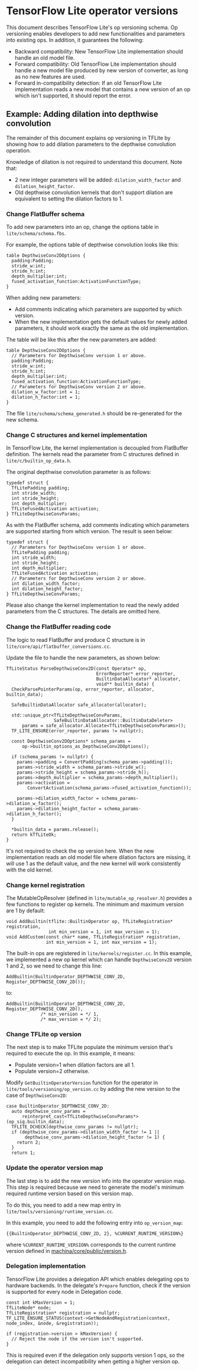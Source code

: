 # TensorFlow Lite operator versions

This document describes TensorFlow Lite's op versioning schema. Op versioning
enables developers to add new functionalities and parameters into existing ops.
In addition, it guarantees the following:

*   Backward compatibility: New TensorFlow Lite implementation should handle an
    old model file.
*   Forward compatibility: Old TensorFlow Lite implementation should handle a
    new model file produced by new version of converter, as long as no new
    features are used.
*   Forward in-compatibility detection: If an old TensorFlow Lite implementation
    reads a new model that contains a new version of an op which isn't
    supported, it should report the error.

## Example: Adding dilation into depthwise convolution

The remainder of this document explains op versioning in TFLite by showing how
to add dilation parameters to the depthwise convolution operation.

Knowledge of dilation is not required to understand this document. Note that:

*   2 new integer parameters will be added: `dilation_width_factor` and
    `dilation_height_factor`.
*   Old depthwise convolution kernels that don't support dilation are equivalent
    to setting the dilation factors to 1.

### Change FlatBuffer schema

To add new parameters into an op, change the options table in
`lite/schema/schema.fbs`.

For example, the options table of depthwise convolution looks like this:

```
table DepthwiseConv2DOptions {
  padding:Padding;
  stride_w:int;
  stride_h:int;
  depth_multiplier:int;
  fused_activation_function:ActivationFunctionType;
}
```

When adding new parameters:

*   Add comments indicating which parameters are supported by which version.
*   When the new implementation gets the default values for newly added
    parameters, it should work exactly the same as the old implementation.

The table will be like this after the new parameters are added:

```
table DepthwiseConv2DOptions {
  // Parameters for DepthwiseConv version 1 or above.
  padding:Padding;
  stride_w:int;
  stride_h:int;
  depth_multiplier:int;
  fused_activation_function:ActivationFunctionType;
  // Parameters for DepthwiseConv version 2 or above.
  dilation_w_factor:int = 1;
  dilation_h_factor:int = 1;
}
```

The file `lite/schema/schema_generated.h` should be re-generated for the new
schema.

### Change C structures and kernel implementation

In TensorFlow Lite, the kernel implementation is decoupled from FlatBuffer
definition. The kernels read the parameter from C structures defined in
`lite/c/builtin_op_data.h`.

The original depthwise convolution parameter is as follows:

```
typedef struct {
  TfLitePadding padding;
  int stride_width;
  int stride_height;
  int depth_multiplier;
  TfLiteFusedActivation activation;
} TfLiteDepthwiseConvParams;
```

As with the FlatBuffer schema, add comments indicating which parameters are
supported starting from which version. The result is seen below:

```
typedef struct {
  // Parameters for DepthwiseConv version 1 or above.
  TfLitePadding padding;
  int stride_width;
  int stride_height;
  int depth_multiplier;
  TfLiteFusedActivation activation;
  // Parameters for DepthwiseConv version 2 or above.
  int dilation_width_factor;
  int dilation_height_factor;
} TfLiteDepthwiseConvParams;
```

Please also change the kernel implementation to read the newly added parameters
from the C structures. The details are omitted here.

### Change the FlatBuffer reading code

The logic to read FlatBuffer and produce C structure is in
`lite/core/api/flatbuffer_conversions.cc`.

Update the file to handle the new parameters, as shown below:

```
TfLiteStatus ParseDepthwiseConv2D(const Operator* op,
                                  ErrorReporter* error_reporter,
                                  BuiltinDataAllocator* allocator,
                                  void** builtin_data) {
  CheckParsePointerParams(op, error_reporter, allocator, builtin_data);

  SafeBuiltinDataAllocator safe_allocator(allocator);

  std::unique_ptr<TfLiteDepthwiseConvParams,
                  SafeBuiltinDataAllocator::BuiltinDataDeleter>
      params = safe_allocator.Allocate<TfLiteDepthwiseConvParams>();
  TF_LITE_ENSURE(error_reporter, params != nullptr);

  const DepthwiseConv2DOptions* schema_params =
      op->builtin_options_as_DepthwiseConv2DOptions();

  if (schema_params != nullptr) {
    params->padding = ConvertPadding(schema_params->padding());
    params->stride_width = schema_params->stride_w();
    params->stride_height = schema_params->stride_h();
    params->depth_multiplier = schema_params->depth_multiplier();
    params->activation =
        ConvertActivation(schema_params->fused_activation_function());

    params->dilation_width_factor = schema_params->dilation_w_factor();
    params->dilation_height_factor = schema_params->dilation_h_factor();
  }

  *builtin_data = params.release();
  return kTfLiteOk;
}
```

It's not required to check the op version here. When the new implementation
reads an old model file where dilation factors are missing, it will use 1 as the
default value, and the new kernel will work consistently with the old kernel.

### Change kernel registration

The MutableOpResolver (defined in `lite/mutable_op_resolver.h`) provides a few
functions to register op kernels. The minimum and maximum version are 1 by
default:

```
void AddBuiltin(tflite::BuiltinOperator op, TfLiteRegistration* registration,
                int min_version = 1, int max_version = 1);
void AddCustom(const char* name, TfLiteRegistration* registration,
               int min_version = 1, int max_version = 1);
```

The built-in ops are registered in `lite/kernels/register.cc`. In this example,
we implemented a new op kernel which can handle `DepthwiseConv2D` version 1 and
2, so we need to change this line:

```
AddBuiltin(BuiltinOperator_DEPTHWISE_CONV_2D, Register_DEPTHWISE_CONV_2D());
```

to:

```
AddBuiltin(BuiltinOperator_DEPTHWISE_CONV_2D, Register_DEPTHWISE_CONV_2D(),
             /* min_version = */ 1,
             /* max_version = */ 2);
```

### Change TFLite op version

The next step is to make TFLite populate the minimum version that's required to
execute the op. In this example, it means:

*   Populate version=1 when dilation factors are all 1.
*   Populate version=2 otherwise.

Modify `GetBuiltinOperatorVersion` function for the operator in
`lite/tools/versioning/op_version.cc` by adding the new version to the case of
`DepthwiseConv2D`:

```
case BuiltinOperator_DEPTHWISE_CONV_2D:
  auto depthwise_conv_params =
      reinterpret_cast<TfLiteDepthwiseConvParams*>(op_sig.builtin_data);
  TFLITE_DCHECK(depthwise_conv_params != nullptr);
  if (depthwise_conv_params->dilation_width_factor != 1 ||
       depthwise_conv_params->dilation_height_factor != 1) {
    return 2;
  }
  return 1;
```

### Update the operator version map

The last step is to add the new version info into the operator version map. This
step is required because we need to generate the model's minimum required
runtime version based on this version map.

To do this, you need to add a new map entry in
`lite/tools/versioning/runtime_version.cc`.

In this example, you need to add the following entry into `op_version_map`:

```
{{BuiltinOperator_DEPTHWISE_CONV_2D, 2}, %CURRENT_RUNTIME_VERSION%}
```

where `%CURRENT_RUNTIME_VERSION%` corresponds to the current runtime version
defined in [machina/core/public/version.h](https://github.com/machina/machina/blob/master/machina/core/public/version.h).

### Delegation implementation

TensorFlow Lite provides a delegation API which enables delegating ops to
hardware backends. In the delegate's `Prepare` function, check if the version is
supported for every node in Delegation code.

```
const int kMaxVersion = 1;
TfLiteNode* node;
TfLiteRegistration* registration = nullptr;
TF_LITE_ENSURE_STATUS(context->GetNodeAndRegistration(context, node_index, &node, &registration));

if (registration->version > kMaxVersion) {
  // Reject the node if the version isn't supported.
}
```

This is required even if the delegation only supports version 1 ops, so the
delegation can detect incompatibility when getting a higher version op.
